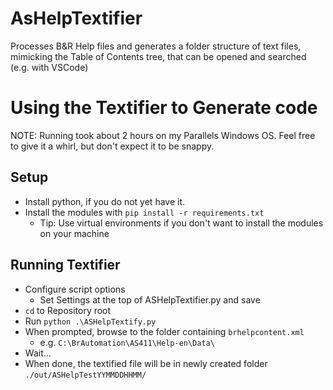 # AsHelpTextifier
Processes B&R Help files and generates a folder structure of text files, mimicking the Table of Contents tree, that can be opened and searched (e.g. with VSCode)


# Using the Textifier to Generate code

NOTE: Running took about 2 hours on my Parallels Windows OS. Feel free to give it a whirl, but don't expect it to be snappy.

## Setup

- Install python, if you do not yet have it. 
- Install the modules with `pip install -r requirements.txt`
    - Tip: Use virtual environments if you don't want to install the modules on your machine


## Running Textifier
- Configure script options
    - Set Settings at the top of ASHelpTextifier.py and save
- `cd` to Repository root
- Run `python .\ASHelpTextify.py`
- When prompted, browse to the folder containing `brhelpcontent.xml`
    - e.g. `C:\BrAutomation\AS411\Help-en\Data\`
- Wait...
- When done, the textified file will be in newly created folder `./out/ASHelpTestYYMMDDHHMM/`
